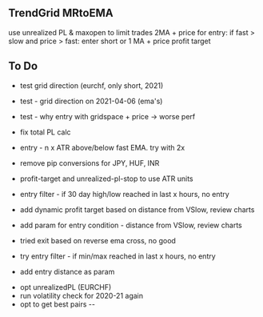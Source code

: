 ## TrendGrid MRtoEMA

use unrealized PL & maxopen to limit trades
2MA + price for entry: if fast > slow and price > fast: enter short
or 1 MA + price
profit target


## To Do

- test grid direction (eurchf, only short, 2021)

- test - grid direction on 2021-04-06 (ema's)
- test - why entry with gridspace + price -> worse perf

+ fix total PL calc

+ entry - n x ATR above/below fast EMA. try with 2x

+ remove pip conversions for JPY, HUF, INR
+ profit-target and unrealized-pl-stop to use ATR units

- entry filter - if 30 day high/low reached in last x hours, no entry


+ add dynamic profit target based on distance from VSlow, review charts
+ add param for entry condition - distance from VSlow, review charts
+ tried exit based on reverse ema cross, no good

+ try entry filter - if min/max reached in last x hours, no entry

+ add entry distance as param

- opt unrealizedPL (EURCHF)
- run volatility check for 2020-21 again
- opt to get best pairs
-- 
